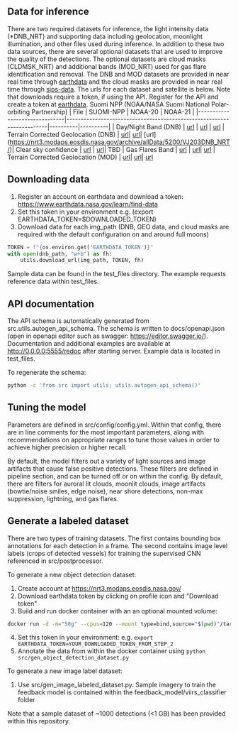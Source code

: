 ## Data for inference

There are two required datasets for inference, the light intensity data (\*DNB_NRT) and supporting data including geolocation, moonlight illumination, and other files used during inference. In addition to these two data sources, there are several optional datasets that are used to improve the quality of the detections. The optional datasets are cloud masks (CLDMSK_NRT) and additional bands (MOD_NRT) used for gas flare identification and removal. The DNB and MOD datasets are provided in near real time through [earthdata](https://www.earthdata.nasa.gov/learn/find-data/near-real-time/viirs) and the cloud masks are provided in near real time through [sips-data](https://sips-data.ssec.wisc.edu/nrt/). The urls for each dataset and satellite is below. Note that downloads require a token, if using the API. Register for the API and create a token at [earthdata](https://urs.earthdata.nasa.gov/).
Suomi NPP (NOAA/NASA Suomi National Polar-orbiting Partnership)
| File | SUOMI-NPP | NOAA-20 | NOAA-21 | 
|-------------------------------|-----------------------------------------------------------------------|----------|----------|
| Day/Night Band (DNB) | [url](https://nrt3.modaps.eosdis.nasa.gov/archive/allData/5200/VNP02DNB_NRT) | [url](https://nrt3.modaps.eosdis.nasa.gov/archive/allData/5200/VJ102DNB_NRT) | [url](https://nrt3.modaps.eosdis.nasa.gov/archive/allData/5200/VJ202DNB_NRT/)
| Terrain Corrected Geolocation (DNB) | [url](https://nrt3.modaps.eosdis.nasa.gov/archive/allData/5200/VNP03DNB_NRT)| [url](https://nrt3.modaps.eosdis.nasa.gov/archive/allData/5200/VJ103DNB_NRT)| [url]
(https://nrt3.modaps.eosdis.nasa.gov/archive/allData/5200/VJ203DNB_NRT/)| Clear sky confidence | [url](https://sips-data.ssec.wisc.edu/nrt/CLDMSK_L2_VIIRS_SNPP_NRT) | [url](https://sips-data.ssec.wisc.edu/nrt/CLDMSK_L2_VIIRS_NOAA20_NRT)| TBD 
| Gas Flares Band | [url](https://nrt3.modaps.eosdis.nasa.gov/archive/allData/5200/VNP02MOD_NRT/) | [url](https://nrt3.modaps.eosdis.nasa.gov/archive/allData/5200/VJ102MOD_NRT/)| [url](https://nrt3.modaps.eosdis.nasa.gov/archive/allData/5200/VJ203MOD_NRT/)
| Terrain Corrected Geolocation (MOD) | [url](https://nrt3.modaps.eosdis.nasa.gov/archive/allData/5200/VNP03MOD_NRT/)| [url](https://nrt3.modaps.eosdis.nasa.gov/archive/allData/5200/VJ103DNB_NRT/)| [url](https://nrt3.modaps.eosdis.nasa.gov/archive/allData/5200/VJ202MOD_NRT/)

## Downloading data

1. Register an account on earthdata and download a token: https://www.earthdata.nasa.gov/learn/find-data
2. Set this token in your environment e.g. (export EARTHDATA_TOKEN=$DOWNLOADED_TOKEN)
3. Download data for each img_path (DNB, GEO data, and cloud masks are required with the default configuration on and around full moons)

```python
TOKEN = f"{os.environ.get('EARTHDATA_TOKEN')}"
with open(dnb_path, "w+b") as fh:
    utils.download_url(img_path, TOKEN, fh)
```

Sample data can be found in the test_files directory. The example requests reference data within test_files.

## API documentation

The API schema is automatically generated from src.utils.autogen_api_schema. The schema is written to docs/openapi.json (open in openapi editor such as swagger: https://editor.swagger.io/). Documentation and additional examples are available at http://0.0.0.0:5555/redoc after starting server. Example data is located in test_files.

To regenerate the schema:

```bash
python -c 'from src import utils; utils.autogen_api_schema()'
```

## Tuning the model

Parameters are defined in src/config/config.yml. Within that config, there are in line comments for the most important parameters, along with recommendations on appropriate ranges to tune those values in order to achieve higher precision or higher recall.

By default, the model filters out a variety of light sources and image artifacts that cause false positive detections. These filters are defined in pipeline section, and can be turned off or on within the config. By default, there are filters for auroral lit clouds, moonlit clouds, image artifacts (bowtie/noise smiles, edge noise), near shore detections, non-max suppression, lightning, and gas flares.

## Generate a labeled dataset

There are two types of training datasets. The first contains bounding box annotations for each detection in a frame. The second contains image level labels (crops of detected vessels) for training the supervised CNN referenced in src/postprocessor.

To generate a new object detection dataset:

1. Create account at https://nrt3.modaps.eosdis.nasa.gov/
2. Download earthdata token by clicking on profile icon and "Download token"
3. Build and run docker container with an an optional mounted volume:

```bash
docker run -d -m="50g" --cpus=120 --mount type=bind,source="$(pwd)"/target,target=/src/raw_data ghcr.io/allenai/vessel-detection-viirs:latest
```

4. Set this token in your environment: e.g. `export EARTHDATA_TOKEN=YOUR_DOWNLOADED_TOKEN_FROM_STEP_2`
5. Annotate the data from within the docker container using `python src/gen_object_detection_dataset.py`

To generate a new image label dataset:

1. Use src/gen_image_labeled_dataset.py. Sample imagery to train the feedback model is contained within the feedback_model/viirs_classifier folder

Note that a sample dataset of ~1000 detections (<1 GB) has been provided within this repository.
